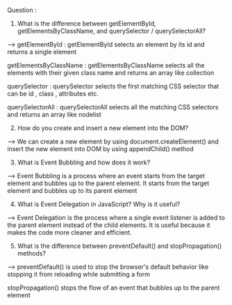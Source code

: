 Question :
1. What is the difference between getElementById, getElementsByClassName, and querySelector / querySelectorAll?

--> getElementById :
getElementById selects an element by its id and returns a single element

getElementsByClassName :
            getElementsByClassName selects all the elements with their given class name and returns an array like collection

querySelector :
            querySelector selects the first matching CSS selector that can be id , class , attributes etc.

querySelectorAll :
            querySelectorAll selects all the matching CSS selectors and returns an array like nodelist

2. How do you create and insert a new element into the DOM?

--> We can create a new element by using document.createElement() and insert the new element into DOM by using appendChild() method

3. What is Event Bubbling and how does it work?

--> Event Bubbling is a process where an event starts from the target element and bubbles up to the parent element. It starts from the target element and bubbles up to its parent element

4. What is Event Delegation in JavaScript? Why is it useful?

--> Event Delegation is the process where a single event listener is added to the parent element instead of the child elements. It is useful because it makes the code more cleaner and efficient.

5. What is the difference between preventDefault() and stopPropagation() methods?

--> preventDefault() is used to stop the browser's default behavior like stopping it from reloading while submitting a form

stopPropagation() stops the flow of an event that bubbles up to the parent element

